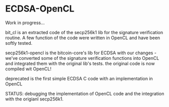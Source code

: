 # ECDSA-OpenCL

Work in progress...


bit_cl is an extracted code of the secp256k1 lib for the signature verification routine. A few function of the code were written in OpenCL and have been softly tested.

secp256k1-opencl is the bitcoin-core's lib for ECDSA with our changes - we've converted some of the signature verification functions into OpenCL and integrated them with the original lib's tests. the original code is now compiled wit OpenCL!

deprecated is the first simple ECDSA C code with an implementation in OpenCL

STATUS: debugging the implementation of OpenCL code and the integration with the origianl secp256k1.
